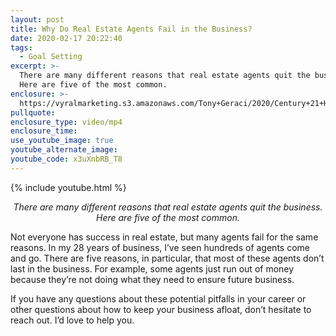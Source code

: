 ```yaml
---
layout: post
title: Why Do Real Estate Agents Fail in the Business?
date: 2020-02-17 20:22:40
tags:
  - Goal Setting
excerpt: >-
  There are many different reasons that real estate agents quit the business.
  Here are five of the most common.
enclosure: >-
  https://vyralmarketing.s3.amazonaws.com/Tony+Geraci/2020/Century+21+HomeStar+_+5+Reasons+Agents+Fail+in+Real+Estate.mp4
pullquote:
enclosure_type: video/mp4
enclosure_time:
use_youtube_image: true
youtube_alternate_image:
youtube_code: x3uXnbRB_T8
---
```


{% include youtube.html %}

<p style="text-align: center;"><em>There are many different reasons that real estate agents quit the business. Here are five of the most common.</em></p>

Not everyone has success in real estate, but many agents fail for the same reasons. In my 28 years of business, I’ve seen hundreds of agents come and go. There are five reasons, in particular, that most of these agents don’t last in the business. For example, some agents just run out of money because they’re not doing what they need to ensure future business.

If you have any questions about these potential pitfalls in your career or other questions about how to keep your business afloat, don’t hesitate to reach out. I’d love to help you.